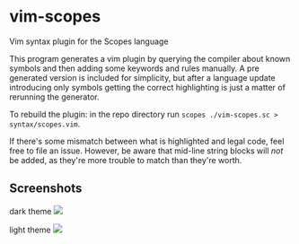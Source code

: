 # vim-scopes
Vim syntax plugin for the Scopes language

This program generates a vim plugin by querying the compiler about known symbols and then adding some keywords and rules manually. A pre generated version is included for simplicity, but after a language update introducing only symbols getting the correct highlighting is just a matter of rerunning the generator.

To rebuild the plugin:
in the repo directory run `scopes ./vim-scopes.sc > syntax/scopes.vim`.

If there's some mismatch between what is highlighted and legal code, feel free to file an issue. However, be aware that mid-line string blocks will *not* be added, as they're more trouble to match than they're worth.

Screenshots
-----------
dark theme
![](https://media.discordapp.net/attachments/329404808643608586/583896996973248512/unknown.png?width=1248&height=676)

light theme
![](https://cdn.discordapp.com/attachments/329404808643608586/583897072051290112/unknown.png)
